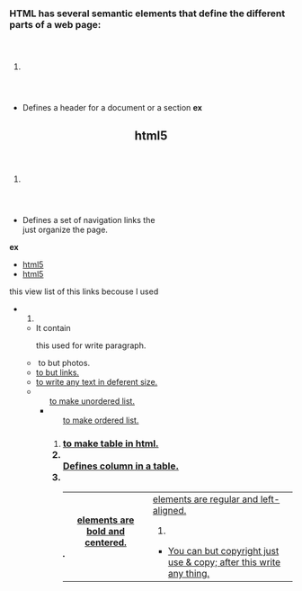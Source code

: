 ### HTML has several semantic elements that define the different parts of a web page:
1. <header>
* Defines a header for a document or a section
**ex**

<header>
  <h2>html5</h2>
</header>

1. <nav>
* Defines a set of navigation links the <nav> just organize the page.

**ex**
<nav>
    <ul>
      <li><a href="#">html5</a></li>
      <li><a href="#">html5</a></li>
    </ul>
  </nav>
  this view list of this links becouse I used <ul> <li>



1. <main>
* It contain <p> this used for write paragraph.
* <img> to but photos.
* <a href=' '> to but links.
* <h> to write any text in deferent size.
* <ul> to make unordered list.
* <ol> to make ordered list.
* ### <table> to make table in html.
* <tr> Defines column in a table.
* <th> elements are bold and centered.
* <td> elements are regular and left-aligned.

1. <footer>
* You can but copyright just use & copy; after this write any thing.